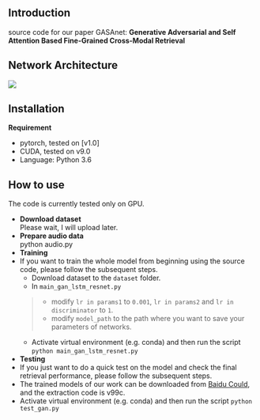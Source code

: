 ## Introduction
source code for our paper GASAnet: **Generative Adversarial and Self Attention Based Fine-Grained Cross-Modal Retrieval**
## Network Architecture
![](https://github.com/gasanet/GASA/blob/master/gan.jpg)
## Installation
**Requirement**  
* pytorch, tested on [v1.0]  
* CUDA, tested on v9.0  
* Language: Python 3.6
## How to use
The code is currently tested only on GPU.
* **Download dataset**  
Please wait, I will upload later.
* **Prepare audio data**  
python audio.py
* **Training**  
 * If you want to train the whole model from beginning using the source code, please follow the subsequent steps.
    * Download dataset to the ```dataset``` folder.
    * In ```main_gan_lstm_resnet.py```  
    >* modify ```lr in params1``` to ```0.001```, ```lr in params2``` and ```lr in discriminator``` to ```1```.  
    >* modify ```model_path``` to the path where you want to save your parameters of networks.
    * Activate virtual environment (e.g. conda) and then run the script  
    ```python main_gan_lstm_resnet.py```
* **Testing**  
 * If you just want to do a quick test on the model and check the final retrieval performance, please follow the subsequent steps.
  * The trained models of our work can be downloaded from [Baidu Could](https://pan.baidu.com/s/1ZiXq4nLhaD6vpOpTmSn_xA), and the extraction code is v99c.
  * Activate virtual environment (e.g. conda) and then run the script
  ```python test_gan.py```

